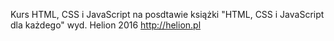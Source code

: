 Kurs HTML, CSS i JavaScript na posdtawie książki "HTML, CSS i JavaScript dla każdego" wyd. Helion 2016
http://helion.pl
